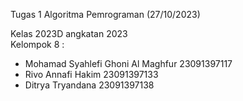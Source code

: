 Tugas 1 Algoritma Pemrograman (27/10/2023)

Kelas 2023D angkatan 2023
<br>Kelompok 8 :
- Mohamad Syahlefi Ghoni Al Maghfur    23091397117
- Rivo Annafi Hakim                    23091397133
- Ditrya Tryandana                     23091397138
